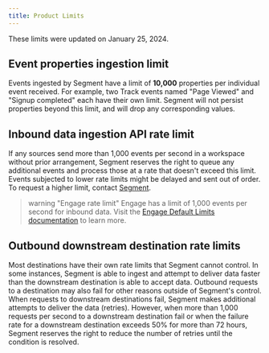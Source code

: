 ```yaml
---
title: Product Limits
---
```

These limits were updated on January 25, 2024.

## Event properties ingestion limit

Events ingested by Segment have a limit of **10,000** properties per individual event received. For example, two Track events named "Page Viewed" and "Signup completed" each have their own limit. Segment will not persist properties beyond this limit, and will drop any corresponding values.

## Inbound data ingestion API rate limit

If any sources send more than 1,000 events per second in a workspace without prior arrangement, Segment reserves the right to queue any additional events and process those at a rate that doesn't exceed this limit. Events subjected to lower rate limits might be delayed and sent out of order. To request a higher limit, contact [Segment](mailto:friends@segment.com). 

> warning "Engage rate limit"
> Engage has a limit of 1,000 events per second for inbound data. Visit the [Engage Default Limits documentation](/docs/engage/product-limits/) to learn more.

## Outbound downstream destination rate limits

Most destinations have their own rate limits that Segment cannot control. In some instances, Segment is able to ingest and attempt to deliver data faster than the downstream destination is able to accept data. Outbound requests to a destination may also fail for other reasons outside of Segment's control. When requests to downstream destinations fail, Segment makes additional attempts to deliver the data (retries). However, when more than 1,000 requests per second to a downstream destination fail or when the failure rate for a downstream destination exceeds 50% for more than 72 hours, Segment reserves the right to reduce the number of retries until the condition is resolved.
